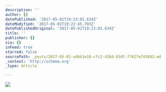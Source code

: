 ```yaml
---
description: ''
author: []
datePublished: '2017-05-01T19:23:01.634Z'
dateModified: '2017-05-01T19:22:45.703Z'
datePublishedOriginal: '2017-05-01T19:23:01.634Z'
title: ''
publisher: {}
via: {}
inFeed: true
starred: false
sourcePath: _posts/2017-05-01-a4bb1e18-cfc2-43b8-83df-f7627e7d3683.md
_context: 'http://schema.org'
_type: Article

---
```

![](https://the-grid-user-content.s3-us-west-2.amazonaws.com/c454bce3-0bf7-401d-b27b-545975fe8ad6.png)